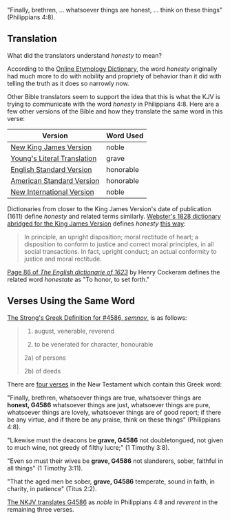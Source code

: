 "Finally, brethren, ... whatsoever things are honest, ... think on these things" (Philippians 4:8).

## Translation

What did the translators understand _honesty_ to mean?

According to the [Online Etymology Dictionary](http://www.etymonline.com/index.php?term=honesty), the word *honesty* originally had much more to do with nobility and propriety of behavior than it did with telling the truth as it does so narrowly now.

Other Bible translators seem to support the idea that this is what the KJV is trying to communicate with the word *honesty* in Philippians 4:8. Here are a few other versions of the Bible and how they translate the same word in this verse:

Version                            | Word Used
-----------------------------------|-----------
[New King James Version  ][nkjv]   | noble
[Young's Literal Translation][ylt] | grave
[English Standard Version ][esv]   | honorable
[American Standard Version ][asv]  | honorable
[New International Version ][niv]  | noble

[nkjv]: http://www.biblestudytools.com/nkjv/philippians/4-8.html
[ylt]: http://www.biblestudytools.com/ylt/philippians/4-8.html
[esv]: http://www.biblestudytools.com/esv/philippians/4-8.html
[asv]: http://www.biblestudytools.com/asv/philippians/4-8.html
[niv]: http://www.biblestudytools.com/philippians/4-8.html

Dictionaries from closer to the King James Version's date of publication (1611) define *honesty* and related terms similarly. [Webster's 1828 dictionary abridged for the King James Version](http://av1611.com/kjbp/kjv-dictionary/kjv-dictionary-index.html) defines *honesty* [this way](http://av1611.com/kjbp/kjv-dictionary/honesty.html):

> In principle, an upright disposition; moral rectitude of heart; a disposition to conform to justice and correct moral principles, in all social transactions. In fact, upright conduct; an actual conformity to justice and moral rectitude.

[Page 86 of *The English dictionarie of 1623*](https://babel.hathitrust.org/cgi/pt?id=wu.89104407572;view=1up;seq=118) by Henry Cockeram defines the related word *honestate* as "To honor, to set forth."

## Verses Using the Same Word

[The Strong's Greek Definition for #4586, *semnov*,](http://www.apostolic-churches.net/bible/strongs/ref/?stgh=greek&stnm=4586) is as follows:

> 1) august, venerable, reverend
>
> 2) to be venerated for character, honourable
>
> 2a) of persons
>
> 2b) of deeds

There are [four verses](https://www.blueletterbible.org/lang/lexicon/lexicon.cfm?t=kjv&strongs=g4586) in the New Testament which contain this Greek word:

"Finally, brethren, whatsoever things are true, whatsoever things are **honest, G4586** whatsoever things are just, whatsoever things are pure, whatsoever things are lovely, whatsoever things are of good report; if there be any virtue, and if there be any praise, think on these things" (Philippians 4:8).

"Likewise must the deacons be **grave, G4586** not doubletongued, not given to much wine, not greedy of filthy lucre;" (1 Timothy 3:8).

"Even so must their wives be **grave, G4586** not slanderers, sober, faithful in all things" (1 Timothy 3:11).

"That the aged men be sober, **grave, G4586** temperate, sound in faith, in charity, in patience" (Titus 2:2).

[The NKJV translates G4586](https://www.blueletterbible.org/lang/lexicon/lexicon.cfm?t=NKJV&strongs=g4586) as *noble* in Philippians 4:8 and *reverent* in the remaining three verses.
